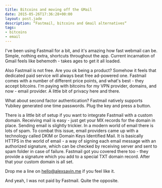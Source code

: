 ```yaml
---
title: Bitcoins and moving off the GMail
date: 2015-05-26T17:36:28+00:00
layout: post.jade
description: “Fastmail, bitcoins and Gmail alternatives“
tags:
- bitcoins
- email
---
```


I've been using Fastmail for a bit, and it's amazing how fast webmail can be. Simple, nothing extra, shortcuts throughout the app. Current incarnation of Gmail feels like behemoth - takes ages to get it all loaded.

Also Fastmail is not free. Are you ok being a product? Somehow it feels that dedicated paid service will always beat free ad-powered one. Fastmail comes with a number of different price points, and what's best - they accept bitcoins. I'm paying with bitcoins for my VPN provider, domains, and now - email provider. A little bit of privacy here and there.

What about second factor authentication? Fastmail natively supports Yubikey generated one time passwords. Plug the key and press a button.

There is a little bit of setup if you want to integrate Fastmail with a custom domain. Receiving mail is easy - just get your MX records for the domain in place. Sending email is slightly trickier. In a modern world of email there is lots of spam. To combat this issue, email providers came up with a technology called DKIM or Domain Keys Identified Mail. It is basically HTTPS in the world of email - a way of signing each email message with an authorized signature, which can be checked by receiving server and sent to spam folder in case of failure. Fastmail got you covered there too - they provide a signature which you add to a special TXT domain record. After that your custom domain is all set.

Drop me a line on [hello@alexsavin.me](mailto:hello@alexsavin.me) if you feel like it.

And yeah, I was not paid by Fastmail. Quite the opposite.
